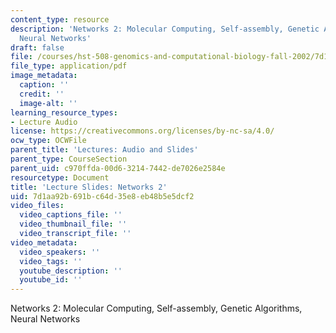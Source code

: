 ```yaml
---
content_type: resource
description: 'Networks 2: Molecular Computing, Self-assembly, Genetic Algorithms,
  Neural Networks'
draft: false
file: /courses/hst-508-genomics-and-computational-biology-fall-2002/7d1aa92b691bc64d35e8eb48b5e5dcf2_02jnov19n2.pdf
file_type: application/pdf
image_metadata:
  caption: ''
  credit: ''
  image-alt: ''
learning_resource_types:
- Lecture Audio
license: https://creativecommons.org/licenses/by-nc-sa/4.0/
ocw_type: OCWFile
parent_title: 'Lectures: Audio and Slides'
parent_type: CourseSection
parent_uid: c970ffda-00d6-3214-7442-de7026e2584e
resourcetype: Document
title: 'Lecture Slides: Networks 2'
uid: 7d1aa92b-691b-c64d-35e8-eb48b5e5dcf2
video_files:
  video_captions_file: ''
  video_thumbnail_file: ''
  video_transcript_file: ''
video_metadata:
  video_speakers: ''
  video_tags: ''
  youtube_description: ''
  youtube_id: ''
---
```

Networks 2: Molecular Computing, Self-assembly, Genetic Algorithms, Neural Networks